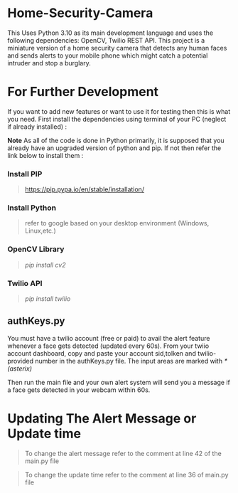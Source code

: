 # Home-Security-Camera
This Uses Python 3.10 as its main development language and uses the following dependencies: OpenCV, Twilio REST API. This project is a miniature version of a home security camera that detects any human faces and sends alerts to your mobile phone which might catch a potential intruder and stop a burglary.

# For Further Development
If you want to add new features or want to use it for testing then this is what you need. First install the dependencies using terminal of your PC (neglect if already installed) :

**Note**
As all of the code is done in  Python primarily, it is supposed that you already have an upgraded version of python and pip. If not then refer the link below to install them :
### Install PIP 
> https://pip.pypa.io/en/stable/installation/
### Install Python
> refer to google based on your desktop environment (Windows, Linux,etc.)
### OpenCV Library
> _pip install cv2_
### Twilio API
> _pip install twilio_

## authKeys.py
You must have a twilio account (free or paid) to avail the alert feature whenever a face gets detected (updated every 60s).
From your twiio account dashboard, copy and paste your account sid,tolken and twilio-provided number in the authKeys.py file. The input areas are marked with _* (asterix)_

Then run the main file and your own alert system will send you a message if a face gets detected in your webcam within 60s.

# Updating The Alert Message or Update time
> To change the alert message refer to the comment at line 42 of the main.py file

> To change the update time refer to the comment at line 36 of main.py file

